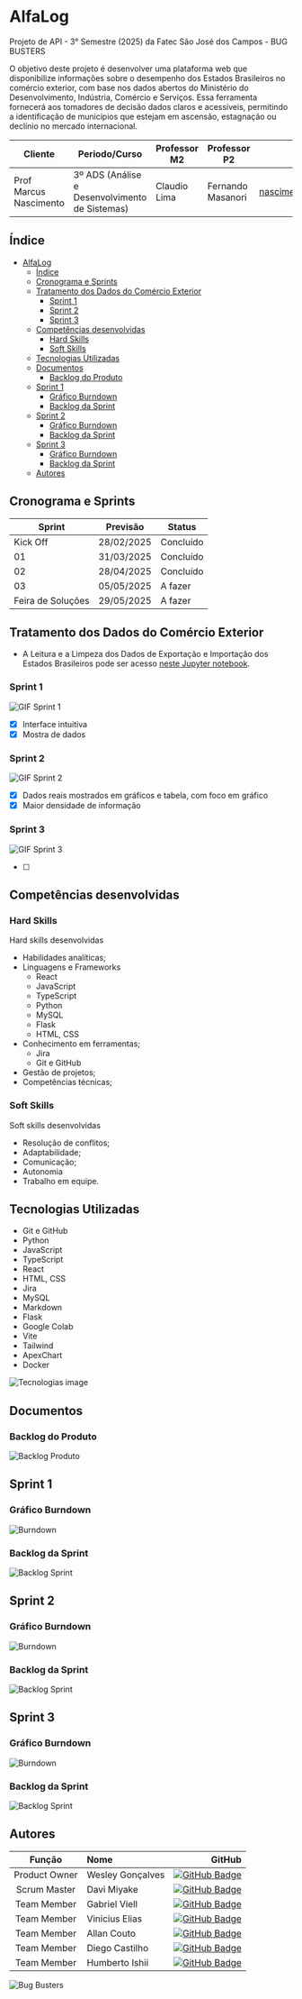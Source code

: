 # AlfaLog

Projeto de API - 3° Semestre (2025) da Fatec São José dos Campos - BUG BUSTERS

O objetivo deste projeto é desenvolver uma plataforma web que disponibilize informações sobre o
desempenho  dos  Estados  Brasileiros  no  comércio  exterior, com  base  nos  dados  abertos  do
Ministério  do  Desenvolvimento,  Indústria,  Comércio  e  Serviços.  Essa  ferramenta  fornecerá  aos
tomadores  de  decisão  dados  claros  e  acessíveis,  permitindo  a  identificação  de  municípios  que
estejam em ascensão, estagnação ou declínio no mercado internacional.

| Cliente          | Periodo/Curso                                  | Professor M2     | Professor P2     | Contato Cliente                    |
| ---------------- | ---------------------------------------------- | ---------------- | ---------------- | ---------------------------------- |
| Prof Marcus Nascimento  | 3º ADS (Análise e Desenvolvimento de Sistemas) | Claudio Lima | Fernando Masanori  | <nascimento.mv@fatec.sp.gov.br> |

## Índice

- [AlfaLog](#alfalog)
  - [Índice](#índice)
  - [Cronograma e Sprints](#cronograma-e-sprints)
  - [Tratamento dos Dados do Comércio Exterior](#tratamento-dos-dados-do-comércio-exterior)
    - [Sprint 1](#sprint-1)
    - [Sprint 2](#sprint-2)
    - [Sprint 3](#sprint-3)
  - [Competências desenvolvidas](#competências-desenvolvidas)
    - [Hard Skills](#hard-skills)
    - [Soft Skills](#soft-skills)
  - [Tecnologias Utilizadas](#tecnologias-utilizadas)
  - [Documentos](#documentos)
    - [Backlog do Produto](#backlog-do-produto)
  - [Sprint 1](#sprint-1-1)
    - [Gráfico Burndown](#gráfico-burndown)
    - [Backlog da Sprint](#backlog-da-sprint)
  - [Sprint 2](#sprint-2-1)
    - [Gráfico Burndown](#gráfico-burndown-1)
    - [Backlog da Sprint](#backlog-da-sprint-1)
  - [Sprint 3](#sprint-3-1)
    - [Gráfico Burndown](#gráfico-burndown-2)
    - [Backlog da Sprint](#backlog-da-sprint-2)
  - [Autores](#autores)

## Cronograma e Sprints

| Sprint            | Previsão   | Status    |
| ----------------- | ---------- | --------- |
| Kick Off          | 28/02/2025 | Concluído |
| 01                | 31/03/2025 | Concluído |
| 02                | 28/04/2025 | Concluído |
| 03                | 05/05/2025 | A fazer   |
| Feira de Soluções | 29/05/2025 | A fazer   |

## Tratamento dos Dados do Comércio Exterior

- A Leitura e a Limpeza dos Dados de Exportação e Importação dos Estados Brasileiros pode ser acesso [neste Jupyter notebook](./tratamento-dados/Tratamento%20dos%20Dados%20de%20Exportação%20e%20Importação%20dos%20Estados%20Brasileiros.ipynb).

### Sprint 1

![GIF Sprint 1](docs/gifs/GifSprint1.gif)

- [x] Interface intuitiva
- [x] Mostra de dados

### Sprint 2

![GIF Sprint 2](docs/gifs//GifSprint2.gif)

- [x] Dados reais mostrados em gráficos e tabela, com foco em gráfico
- [x] Maior densidade de informação

### Sprint 3

![GIF Sprint 3](docs/gifs/GifSprint3.gif)

- [ ]

## Competências desenvolvidas

### Hard Skills

Hard skills desenvolvidas

- Habilidades analíticas;
- Linguagens e Frameworks
  - React
  - JavaScript
  - TypeScript
  - Python
  - MySQL
  - Flask
  - HTML, CSS
- Conhecimento em ferramentas;
  - Jira
  - Git e GitHub
- Gestão de projetos;
- Competências técnicas;

### Soft Skills

Soft skills desenvolvidas

- Resolução de conflitos;
- Adaptabilidade;
- Comunicação;
- Autonomia
- Trabalho em equipe.

## Tecnologias Utilizadas

<!-- ![Tecnologias utilizadas](./docs/tecnologias-utilizadas.png) -->

- Git e GitHub
- Python
- JavaScript
- TypeScript
- React
- HTML, CSS
- Jira
- MySQL
- Markdown
- Flask
- Google Colab
- Vite
- Tailwind
- ApexChart
- Docker

![Tecnologias image](docs/images/tecnologias.png)


## Documentos

### Backlog do Produto

![Backlog Produto](docs/images/backlogProduto.png)

## Sprint 1

### Gráfico Burndown

![Burndown](docs/images/burndownSprint1.png)

### Backlog da Sprint

![Backlog Sprint](docs/images/backlogS1.png)

## Sprint 2

### Gráfico Burndown

![Burndown](docs/images/Burndown2.png)

### Backlog da Sprint

![Backlog Sprint](docs/images/BacklogSprint2.png)

## Sprint 3

### Gráfico Burndown

![Burndown](docs/images/Burndown3.png)

### Backlog da Sprint

![Backlog Sprint](docs/images/BacklogSprint3.png)

<!-- ## Veja Também

[Como Contribuir](./CONTRIBUTING.md) para você que quer contribuir no desenvolvimento desse projeto.

[Manual do Usuário](./docs/manual.md) para você que quer entender como utilizar o nosso site. -->

## Autores

|    Função     | Nome             |                                                                                                                                               GitHub |
| :-----------: | :--------------- | ---------------------------------------------------------------------------------------------------------------------------------------------------: |
|  Product Owner  | Wesley Gonçalves |      [![GitHub Badge](https://img.shields.io/badge/GitHub-111217?style=flat-square&logo=github&logoColor=white)](https://github.com/WesleyGoncalves) |
|  Scrum Master  | Davi Miyake      |            [![GitHub Badge](https://img.shields.io/badge/GitHub-111217?style=flat-square&logo=github&logoColor=white)](https://github.com/DaviMBDev) |
| Team Member | Gabriel Viell    | [![GitHub Badge](https://img.shields.io/badge/GitHub-111217?style=flat-square&logo=github&logoColor=white)](https://github.com/GabrielViellCastilho) |
| Team Member  | Vinicius Elias   |            [![GitHub Badge](https://img.shields.io/badge/GitHub-111217?style=flat-square&logo=github&logoColor=white)](https://github.com/ViniElias) |
|  Team Member  | Allan Couto      |           [![GitHub Badge](https://img.shields.io/badge/GitHub-111217?style=flat-square&logo=github&logoColor=white)](https://github.com/allancouto) |
|  Team Member  | Diego Castilho   |             [![GitHub Badge](https://img.shields.io/badge/GitHub-111217?style=flat-square&logo=github&logoColor=white)](https://github.com/DigoCast) |
|  Team Member  | Humberto Ishii   |        [![GitHub Badge](https://img.shields.io/badge/GitHub-111217?style=flat-square&logo=github&logoColor=white)](https://github.com/HumbertoIshii) |


![Bug Busters](docs/images/bug-busters-logo-black.jpg)
